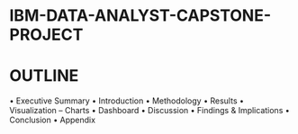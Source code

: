 # IBM-DATA-ANALYST-CAPSTONE-PROJECT

# OUTLINE
  • Executive Summary
  • Introduction
  • Methodology
  • Results
    • Visualization – Charts
    • Dashboard
  • Discussion
    • Findings & Implications
  • Conclusion
  • Appendix
